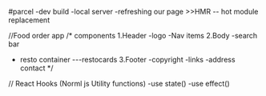 #parcel 
-dev build 
-local server
-refreshing our page >>HMR -- hot module replacement

//Food order app
/* components
1.Header
-logo
-Nav items
2.Body
-search bar 
- resto  container
   ---restocards
3.Footer
-copyright
-links
-address
contact
*/

// React Hooks
(Norml js Utility functions)
-use state()
-use effect()
